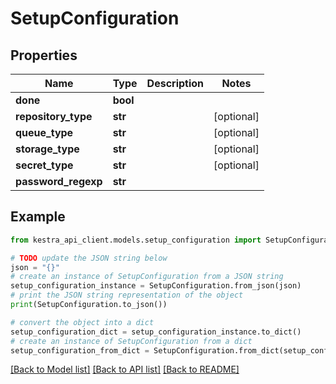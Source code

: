 # SetupConfiguration


## Properties

Name | Type | Description | Notes
------------ | ------------- | ------------- | -------------
**done** | **bool** |  | 
**repository_type** | **str** |  | [optional] 
**queue_type** | **str** |  | [optional] 
**storage_type** | **str** |  | [optional] 
**secret_type** | **str** |  | [optional] 
**password_regexp** | **str** |  | 

## Example

```python
from kestra_api_client.models.setup_configuration import SetupConfiguration

# TODO update the JSON string below
json = "{}"
# create an instance of SetupConfiguration from a JSON string
setup_configuration_instance = SetupConfiguration.from_json(json)
# print the JSON string representation of the object
print(SetupConfiguration.to_json())

# convert the object into a dict
setup_configuration_dict = setup_configuration_instance.to_dict()
# create an instance of SetupConfiguration from a dict
setup_configuration_from_dict = SetupConfiguration.from_dict(setup_configuration_dict)
```
[[Back to Model list]](../README.md#documentation-for-models) [[Back to API list]](../README.md#documentation-for-api-endpoints) [[Back to README]](../README.md)


